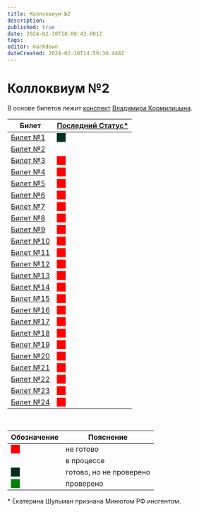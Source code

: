 ```yaml
---
title: Коллоквиум №2
description: 
published: true
date: 2024-02-10T18:00:43.601Z
tags: 
editor: markdown
dateCreated: 2024-02-10T14:59:30.448Z
---
```


# Коллоквиум №2

<style>
.box {
  float: left;
  height: 20px;
  width: 20px;
  margin-bottom: 15px;
  clear: both;
  text-align: center;
  margin: auto;
}

.red {
  background-color: red;
}

.green {
  background-color: green;
}

.dark-green {
  background-color: #023020;
}
  
.blue {
  background-color: blue;
}
</style>

В основе билетов лежит [конспект](https://github.com/i80287/Calculus-HSE-SE) [Владимира Кормилицына](https://i8088_t.t.me).

| Билет | [Последний Статус*](https://www.youtube.com/live/GVzBCGeE7Vg?si=5bZzIKPlkg59wzEG) |
| --- | --- |
| [Билет №1](/matan/kollok2/1) | <div class='box dark-green'>&nbsp;</div> |
| [Билет №2](/matan/kollok2/2) | <div class='box orange'>&nbsp;</div> |
| [Билет №3](/matan/kollok2/3) | <div class='box red'>&nbsp;</div> |
| [Билет №4](/matan/kollok2/4) | <div class='box red'>&nbsp;</div> |
| [Билет №5](/matan/kollok2/5) | <div class='box red'>&nbsp;</div> |
| [Билет №6](/matan/kollok2/6) | <div class='box red'>&nbsp;</div> |
| [Билет №7](/matan/kollok2/7) | <div class='box red'>&nbsp;</div> |
| [Билет №8](/matan/kollok2/8) | <div class='box red'>&nbsp;</div> |
| [Билет №9](/matan/kollok2/9) | <div class='box red'>&nbsp;</div> |
| [Билет №10](/matan/kollok2/10) | <div class='box red'>&nbsp;</div> |
| [Билет №11](/matan/kollok2/11) | <div class='box red'>&nbsp;</div> |
| [Билет №12](/matan/kollok2/12) | <div class='box red'>&nbsp;</div> |
| [Билет №13](/matan/kollok2/13) | <div class='box red'>&nbsp;</div> |
| [Билет №14](/matan/kollok2/14) | <div class='box red'>&nbsp;</div> |
| [Билет №15](/matan/kollok2/15) | <div class='box red'>&nbsp;</div> |
| [Билет №16](/matan/kollok2/16) | <div class='box red'>&nbsp;</div> |
| [Билет №17](/matan/kollok2/17) | <div class='box red'>&nbsp;</div> |
| [Билет №18](/matan/kollok2/18) | <div class='box red'>&nbsp;</div> |
| [Билет №19](/matan/kollok2/19) | <div class='box red'>&nbsp;</div> |
| [Билет №20](/matan/kollok2/20) | <div class='box red'>&nbsp;</div> |
| [Билет №21](/matan/kollok2/21) | <div class='box red'>&nbsp;</div> |
| [Билет №22](/matan/kollok2/22) | <div class='box red'>&nbsp;</div> |
| [Билет №23](/matan/kollok2/23) | <div class='box red'>&nbsp;</div> |
| [Билет №24](/matan/kollok2/24) | <div class='box red'>&nbsp;</div> |

&nbsp;

| Обозначение | Пояснение |
| --- | --- |
| <div class='box red'>&nbsp;</div> | не готово |
| <div class='box orange'>&nbsp;</div> | в процессе |
| <div class='box dark-green'>&nbsp;</div> | готово, но не проверено |
| <div class='box green'>&nbsp;</div> | проверено |

\* Екатерина Шульман признана Минютом РФ иногентом.